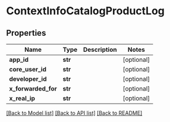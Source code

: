 # ContextInfoCatalogProductLog

## Properties
Name | Type | Description | Notes
------------ | ------------- | ------------- | -------------
**app_id** | **str** |  | [optional] 
**core_user_id** | **str** |  | [optional] 
**developer_id** | **str** |  | [optional] 
**x_forwarded_for** | **str** |  | [optional] 
**x_real_ip** | **str** |  | [optional] 

[[Back to Model list]](../README.md#documentation-for-models) [[Back to API list]](../README.md#documentation-for-api-endpoints) [[Back to README]](../README.md)

